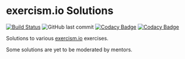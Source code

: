 # exercism.io Solutions
[![Build Status](https://travis-ci.com/aelbozie/exercism.svg?branch=master)](https://travis-ci.com/aelbozie/exercism) ![GitHub last commit](https://img.shields.io/github/last-commit/aelbozie/exercism) [![Codacy Badge](https://api.codacy.com/project/badge/Grade/4af84049fa3c471da004319c9e5d7a15)](https://app.codacy.com/manual/aelbozie/exercism?utm_source=github.com&utm_medium=referral&utm_content=aelbozie/exercism&utm_campaign=Badge_Grade_Settings) [![Codacy Badge](https://api.codacy.com/project/badge/Coverage/c96dafca820345589c7f9f2e5bda999a)](https://www.codacy.com/manual/aelbozie/exercism?utm_source=github.com&utm_medium=referral&utm_content=aelbozie/exercism&utm_campaign=Badge_Coverage)

Solutions to various [exercism.io](https://exercism.io/) exercises.

Some solutions are yet to be moderated by mentors.
